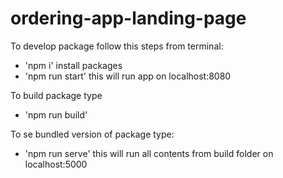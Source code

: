 # ordering-app-landing-page
To develop package follow this steps from terminal:
*  'npm i' install packages
*  'npm run start' this will run app on localhost:8080

To build package type
*  'npm run build'

To se bundled version of package type:
*  'npm run serve' this will run all contents from build folder on localhost:5000
